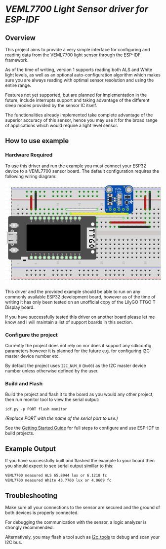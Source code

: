 # _VEML7700 Light Sensor driver for ESP-IDF_

## Overview

This project aims to provide a very simple interface for configuring and reading
data from the VEML7700 light sensor through the ESP-IDF framework.

As of the time of writing, version 1 supports reading both ALS and White light
levels, as well as an optional auto-configuration algorithm which makes sure
you are always reading with optimal sensor resolution and using the entire range.

Features not yet supported, but are planned for implementation in the future, include interrupts support and taking advantage of the different sleep modes
provided by the sensor IC itself.

The functionalities already implemented take complete advantage of the superior
accuracy of this sensor, hence you may use it for the broad range of applications
which would require a light level sensor.

## How to use example

### Hardware Required

To use this driver and run the example you must connect your ESP32 device to a VEML7700 sensor board. The default configuration requires the following wiring diagram:

![image description](esp32_veml7700_fritzing.jpg)

This driver and the provided example should be able to run on any commonly available ESP32 development board, however 
as of the time of writing it has only been tested on an unofficial copy of the LilyGO TTGO T Display board.

If you have successfully tested this driver on another board please let me know and I will maintain a list of support
boards in this section.

### Configure the project

Currently the project does not rely on nor does it support any sdkconfig parameters however it is planned for the future e.g. for configuring I2C master device number etc.

By default the project uses `I2C_NUM_0` (`0x00`) as the I2C master device number unless otherwise defined by the user.

### Build and Flash

Build the project and flash it to the board as you would any other project, then run monitor tool to view the serial output:

```
idf.py -p PORT flash monitor
```

_(Replace PORT with the name of the serial port to use.)_

See the [Getting Started Guide](https://docs.espressif.com/projects/esp-idf/en/v4.3.1/esp32/get-started/index.html) for full steps to configure and use ESP-IDF to build projects.

## Example Output

If you have successfully built and flashed the example to your board then you should expect to see serial output simillar to this:

```
VEML7700 measured ALS 65.8944 lux or 6.1218 fc 
VEML7700 measured White 43.7760 lux or 4.0669 fc
```

## Troubleshooting

Make sure all your connections to the sensor are secured and the ground of both devices is properly connected.

For debugging the communication with the sensor, a logic analyzer is strongly recommended.

Alternatively, you may flash a tool such as [i2c_tools](https://github.com/espressif/esp-idf/tree/master/examples/peripherals/i2c/i2c_tools) to debug and scan your I2C bus.